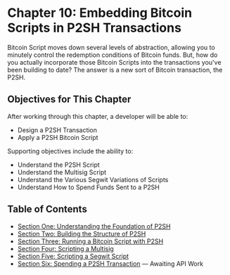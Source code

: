 # Chapter 10: Embedding Bitcoin Scripts in P2SH Transactions

Bitcoin Script moves down several levels of abstraction, allowing you to minutely control the redemption conditions of Bitcoin funds. But, how do you actually incorporate those Bitcoin Scripts into the transactions you've been building to date? The answer is a new sort of Bitcoin transaction, the P2SH.

## Objectives for This Chapter

After working through this chapter, a developer will be able to:

   * Design a P2SH Transaction
   * Apply a P2SH Bitcoin Script
   
Supporting objectives include the ability to:

   * Understand the P2SH Script
   * Understand the Multisig Script
   * Understand the Various Segwit Variations of Scripts
   * Understand How to Spend Funds Sent to a P2SH
   
## Table of Contents

* [Section One: Understanding the Foundation of P2SH](10_1_Understanding_the_Foundation_of_P2SH.md)
* [Section Two: Building the Structure of P2SH](10_2_Building_the_Structure_of_P2SH.md)  
* [Section Three: Running a Bitcoin Script with P2SH](10_3_Running_a_Bitcoin_Script_with_P2SH.md)
* [Section Four: Scripting a Multisig](10_4_Scripting_a_Multisig.md)
* [Section Five: Scripting a Segwit Script](10_5_Scripting_a_Segwit_Script.md)
* [Section Six: Spending a P2SH Transaction](10_6_Spending_a_P2SH_Transaction.md) — Awaiting API Work

